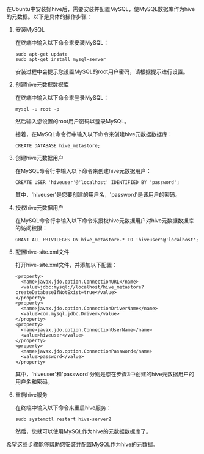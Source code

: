 在Ubuntu中安装好hive后，需要安装并配置MySQL，使MySQL数据库作为hive的元数据。以下是具体的操作步骤：

1. 安装MySQL

   在终端中输入以下命令来安装MySQL：

   ```
   sudo apt-get update
   sudo apt-get install mysql-server
   ```

   安装过程中会提示您设置MySQL的root用户密码，请根据提示进行设置。

2. 创建hive元数据数据库

   在终端中输入以下命令来登录MySQL：

   ```
   mysql -u root -p
   ```

   然后输入您设置的root用户密码以登录MySQL。

   接着，在MySQL命令行中输入以下命令来创建hive元数据数据库：

   ```
   CREATE DATABASE hive_metastore;
   ```

3. 创建hive元数据用户

   在MySQL命令行中输入以下命令来创建hive元数据用户：

   ```
   CREATE USER 'hiveuser'@'localhost' IDENTIFIED BY 'password';
   ```

   其中，'hiveuser'是您要创建的用户名，'password'是该用户的密码。

4. 授权hive元数据用户

   在MySQL命令行中输入以下命令来授权hive元数据用户对hive元数据数据库的访问权限：

   ```
   GRANT ALL PRIVILEGES ON hive_metastore.* TO 'hiveuser'@'localhost';
   ```

5. 配置hive-site.xml文件

   打开hive-site.xml文件，并添加以下配置：

   ```
   <property>
     <name>javax.jdo.option.ConnectionURL</name>
     <value>jdbc:mysql://localhost/hive_metastore?createDatabaseIfNotExist=true</value>
   </property>
   <property>
     <name>javax.jdo.option.ConnectionDriverName</name>
     <value>com.mysql.jdbc.Driver</value>
   </property>
   <property>
     <name>javax.jdo.option.ConnectionUserName</name>
     <value>hiveuser</value>
   </property>
   <property>
     <name>javax.jdo.option.ConnectionPassword</name>
     <value>password</value>
   </property>
   ```

   其中，'hiveuser'和'password'分别是您在步骤3中创建的hive元数据用户的用户名和密码。

6. 重启hive服务

   在终端中输入以下命令来重启hive服务：

   ```
   sudo systemctl restart hive-server2
   ```

   然后，您就可以使用MySQL作为hive的元数据数据库了。

希望这些步骤能够帮助您安装并配置MySQL作为hive的元数据。